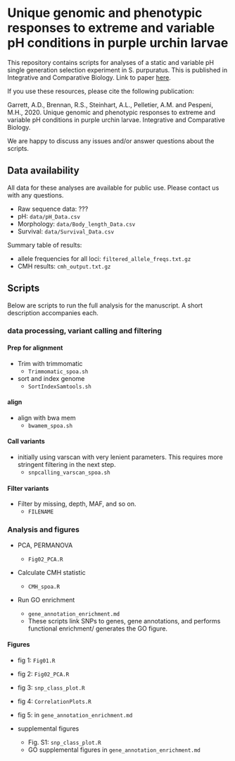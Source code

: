 # Unique genomic and phenotypic responses to extreme and variable pH conditions in purple urchin larvae

This repository contains scripts for analyses of a static and variable pH single generation selection experiment in S. purpuratus. This is published in Integrative and Comparative Biology. Link to paper [here](https://doi.org/10.1093/icb/icaa072).

If you use these resources, please cite the following publication:

Garrett, A.D., Brennan, R.S., Steinhart, A.L., Pelletier, A.M. and Pespeni, M.H., 2020. Unique genomic and phenotypic responses to extreme and variable pH conditions in purple urchin larvae. Integrative and Comparative Biology.

We are happy to discuss any issues and/or answer questions about the scripts.


## Data availability

All data for these analyses are available for public use. Please contact us with any questions.

- Raw sequence data: ???  
- pH: `data/pH_Data.csv`  
- Morphology: `data/Body_length_Data.csv`  
- Survival: `data/Survival_Data.csv`  

Summary table of results:  
- allele frequencies for all loci: `filtered_allele_freqs.txt.gz`  
- CMH results: `cmh_output.txt.gz`  

## Scripts

Below are scripts to run the full analysis for the manuscript. A short description accompanies each.

### data processing, variant calling and filtering

#### Prep for alignment

- Trim with trimmomatic
    - `Trimmomatic_spoa.sh`
- sort and index genome
    - `SortIndexSamtools.sh`

#### align

- align with bwa mem
    - `bwamem_spoa.sh`

#### Call variants

- initially using varscan with very lenient parameters. This requires more stringent filtering in the next step.
    - `snpcalling_varscan_spoa.sh`

#### Filter variants

- Filter by missing, depth, MAF, and so on.
    - `FILENAME`

### Analysis and figures

- PCA, PERMANOVA
  - `Fig02_PCA.R`

- Calculate CMH statistic
    - `CMH_spoa.R`

- Run GO enrichment
  - `gene_annotation_enrichment.md`
  - These scripts link SNPs to genes, gene annotations, and performs functional enrichment/ generates the GO figure.

#### Figures

- fig 1: `Fig01.R`
- fig 2: `Fig02_PCA.R`
- fig 3: `snp_class_plot.R`
- fig 4: `CorrelationPlots.R`
- fig 5: in `gene_annotation_enrichment.md`

- supplemental figures
  - Fig. S1: `snp_class_plot.R`
  - GO supplemental figures in `gene_annotation_enrichment.md`

